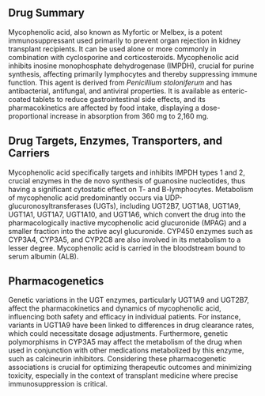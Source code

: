 ## Drug Summary
Mycophenolic acid, also known as Myfortic or Melbex, is a potent immunosuppressant used primarily to prevent organ rejection in kidney transplant recipients. It can be used alone or more commonly in combination with cyclosporine and corticosteroids. Mycophenolic acid inhibits inosine monophosphate dehydrogenase (IMPDH), crucial for purine synthesis, affecting primarily lymphocytes and thereby suppressing immune function. This agent is derived from *Penicillium stoloniferum* and has antibacterial, antifungal, and antiviral properties. It is available as enteric-coated tablets to reduce gastrointestinal side effects, and its pharmacokinetics are affected by food intake, displaying a dose-proportional increase in absorption from 360 mg to 2,160 mg.

## Drug Targets, Enzymes, Transporters, and Carriers
Mycophenolic acid specifically targets and inhibits IMPDH types 1 and 2, crucial enzymes in the de novo synthesis of guanosine nucleotides, thus having a significant cytostatic effect on T- and B-lymphocytes. Metabolism of mycophenolic acid predominantly occurs via UDP-glucuronosyltransferases (UGTs), including UGT2B7, UGT1A8, UGT1A9, UGT1A1, UGT1A7, UGT1A10, and UGT1A6, which convert the drug into the pharmacologically inactive mycophenolic acid glucuronide (MPAG) and a smaller fraction into the active acyl glucuronide. CYP450 enzymes such as CYP3A4, CYP3A5, and CYP2C8 are also involved in its metabolism to a lesser degree. Mycophenolic acid is carried in the bloodstream bound to serum albumin (ALB).

## Pharmacogenetics
Genetic variations in the UGT enzymes, particularly UGT1A9 and UGT2B7, affect the pharmacokinetics and dynamics of mycophenolic acid, influencing both safety and efficacy in individual patients. For instance, variants in UGT1A9 have been linked to differences in drug clearance rates, which could necessitate dosage adjustments. Furthermore, genetic polymorphisms in CYP3A5 may affect the metabolism of the drug when used in conjunction with other medications metabolized by this enzyme, such as calcineurin inhibitors. Considering these pharmacogenetic associations is crucial for optimizing therapeutic outcomes and minimizing toxicity, especially in the context of transplant medicine where precise immunosuppression is critical.